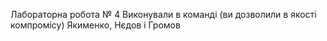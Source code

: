 Лабораторна робота № 4
Виконували в команді (ви дозволили в якості компромісу) Якименко, Нєдов і Громов
